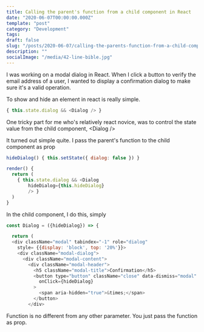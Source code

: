 ```yaml
---
title: Calling the parent's function from a child component in React
date: "2020-06-07T00:00:00.000Z"
template: "post"
category: "Development"
tags:
draft: false
slug: "/posts/2020-06-07/calling-the-parents-function-from-a-child-component-in-react/"
description: ""
socialImage: "/media/42-line-bible.jpg"
---
```

  

I was working on a modal dialog in React. When I click a button to verify the email address of a user, I wanted to display a confirmation dialog to make sure it's a valid operation. 

To show and hide an element in react is really simple. 

```javascript
{ this.state.dialog && <Dialog /> }
```

One tricky part for me who's relatively react novice, was to control the state value from the child component, &lt;Dialog /&gt;

It turned out simple quite. I pass the parent's function to the child component as prop

```javascript
hideDialog() { this.setState({ dialog: false }) }

render() {
  return (
    { this.state.dialog && <Dialog
        hideDialog={this.hideDialog}
        /> }
  )
}
```

In the child component, I do this, simply

```javascript
const Dialog = ({hideDialog}) => {

  return (
  <div className="modal" tabindex="-1" role="dialog"
    style= {{display: 'block', top: '20%'}}>
    <div className="modal-dialog">
      <div className="modal-content">
        <div className="modal-header">
          <h5 className="modal-title">Confirmation</h5>
          <button type="button" className="close" data-dismiss="modal" aria-label="Close"
            onClick={hideDialog}
          >
            <span aria-hidden="true">&times;</span>
          </button>
        </div>
```

Function is no different from any other parameter. You just pass the function as prop.

